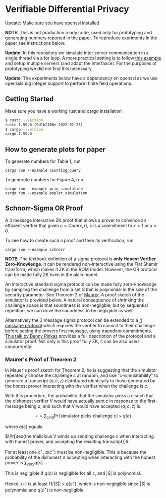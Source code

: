 # Verifiable Differential Privacy

Update: Make sure you have openssl installed.

**NOTE:** This is not production ready code, used only for prototyping and generating numbers reported in the paper. To reproduce expriments in the paper see instructions below. 

**Update**: In this repository we simulate inter server communication in a single thread via a for loop. A more practical setting is to follow [this example](https://github.com/henrycg/heavyhitters) and setup multiple servers (and adapt the interfaace). For the purposes of prototyping we did not find this necessary.

**Update**: The experiments below have a dependency on openssl as we use openssls big integer support to perform finite field operations. 


## Getting Started 

Make sure you have a working rust and cargo installation

```bash
$ rustc --version
rustc 1.59.0 (9d1b2106e 2022-02-23)
$ cargo --version
cargo 1.59.0
```
## How to generate plots for paper

To generate numbers for Table 1, run 
```
cargo run --example counting_query
```

To generate numbers for Figure 4, run 

```
cargo run --example prio_simulation
cargo run --example poplar_simulation
```
## Schnorr-Sigma OR Proof

A 3 message interactive ZK proof that allows a prover to convince an efficient verifier that given $c = Com(x, r)$, $c$ is a commitment to $x=1$ or $x=0$.

To see how to create such a proof and then its verification, run 

```
cargo run --example schnorr
```

**NOTE**: The textbook definition of a sigma protocol is **only Honest Verifier Zero-Knowledge**. It can be rendered non-interactive using the Fiat Shamir transform, which makes it ZK in the ROM model. However, the OR protocol can be made fully ZK even in the plain model.

An interactive standard sigma protocol can be made fully zero-knowledge by sampling the challenge from a set $S$ that is polynomial in the size of the security parameter. See Theorem 2 of [Maurer](https://crypto.ethz.ch/publications/files/Maurer09.pdf). A proof sketch of the simulator is provided below. A natural consequence of shrinking the challenge space is that soundness is non-negligble, but by sequential repetition, we can drive the soundness to be negligible as well.

Alternatively the 3 message sigma protocol can be extended to a [4 message protocol](https://link.springer.com/chapter/10.1007/3-540-45539-6_30) which requires the verifier to commit to their challenge before seeing the provers first message, using trapodoor commitments. [This talk by Benny Pinkas](https://youtu.be/m-NW75E8JIE) provides a full description of the protocol and a simulator proof. Not only is this proof fully ZK, it can be also used concurrently.

### Maurer's Proof of Theorem 2 

In Mauer's proof sketch for Theorem 2, he is suggesting that the simulator repeatedly choose the challenge $c$ at random, and use "c-simulatability" to generate a transcript $(a, c, z)$ distributed identically to those generated by the honest prover interacting with the verifier when the challenge is $c$.

With this procedure, the probability that the simulator picks a $c$ such that the dishonest verifier V would have actually sent $c$ in response to the first-message being $a$, and such that V would have accepted $(a, c, z)$ is:

$$ \star = \sum_{c in S} \Pr[\text{simulator picks challenge c}] \times q(c)$$


where $q(c)$ equals: 


$\Pr[\tex{the malicious V winds up sending challenge c when interacting with honest prover, and accepting the resulting transcript}]$.


For at least one $c^\star$, $q(c^\star)$ must be non-negligible. This is because the probability of the dishonest V accepting when interacting with the honest prover is $\sum_{c in S} q(c)$

This is negligible if $q(c)$ is negligible for all $c$, and $|S|$ is polynomial.


Hence, $(\star)$ is at least $(1/|S|) \times q(c^\star)$, which is non-negligible since $|S|$ is polynomial and $q(c^\star)$ is non-negligible. 